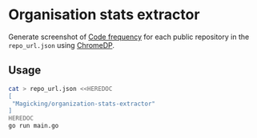 # Organisation stats extractor

Generate screenshot of [Code frequency](https://github.com/Magicking/quorum-stress/graphs/code-frequency)
for each public repository in the `repo_url.json` using [ChromeDP](https://github.com/chromedp/chromedp).

## Usage

```sh
cat > repo_url.json <<HEREDOC
[
 "Magicking/organization-stats-extractor"
]
HEREDOC
go run main.go
```
